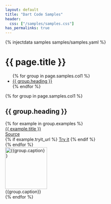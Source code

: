 ```yaml
---
layout: default
title: "Dart Code Samples"
header:
  css: ["/samples/samples.css"]
has_permalinks: true
---
```

{% injectdata samples samples/samples.yaml %}
  <h1> {{ page.title }} </h1>
<div class="row">
<div class="col-md-3">
  <ul id="samples-toc">
  {% for group in page.samples.col1 %}
    <li><a href="#{{group.anchor}}">{{ group.heading }}</a></li>
  {% endfor %}
  </ul>
</div>

<div class="col-md-9" >
  <div class="row">
    {% for group in page.samples.col1 %}
      <h2 class="group-heading"><a id="{{group.anchor}}">{{ group.heading }}</a></h2>
      <div class="row">
        <div class="col-md-9">
          {% for example in group.examples %}
            <div class="row example">
              <div class="col-md-6">
                <div class="title"><a href="{{ example.explanation_url }}">{{ example.title }}</a></div>
              </div>
              <div class="col-md-3">
                <div class="link"><a href="{{ example.source_url }}">Source</a></div>
              </div>
              <div class="col-md-3">
                {% if example.tryit_url %}
                  <a href="{{ example.tryit_url }}">Try it</a>
                {% endif %}
              </div>
            </div>
          {% endfor %}
        </div>
        <div class="col-md-3">
          <div class="screenshot-container">
            <a href="{{group.link}}">
              <img width="135" class="screenshot"
                  alt="{{group.caption}}"
                  src="imgs/{{group.screenshot}}">
            </a>
          </div>
          <div class="caption">{{group.caption}}</div>
        </div>
      </div>
    {% endfor %}
  </div>
</div>
